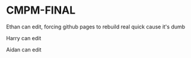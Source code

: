 # CMPM-FINAL

Ethan can edit, forcing github pages to rebuild real quick cause it's dumb

Harry can edit

Aidan can edit
